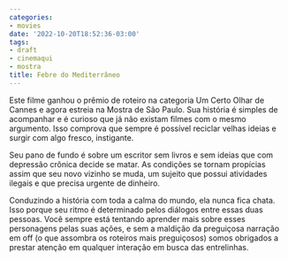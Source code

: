 ```yaml
---
categories:
- movies
date: '2022-10-20T18:52:36-03:00'
tags:
- draft
- cinemaqui
- mostra
title: Febre do Mediterrâneo
---
```


Este filme ganhou o prêmio de roteiro na categoria Um Certo Olhar de Cannes e agora estreia na Mostra de São Paulo. Sua história é simples de acompanhar e é curioso que já não existam filmes com o mesmo argumento. Isso comprova que sempre é possível reciclar velhas ideias e surgir com algo fresco, instigante.

Seu pano de fundo é sobre um escritor sem livros e sem ideias que com depressão crônica decide se matar. As condições se tornam propícias assim que seu novo vizinho se muda, um sujeito que possui atividades ilegais e que precisa urgente de dinheiro.

Conduzindo a história com toda a calma do mundo, ela nunca fica chata. Isso porque seu ritmo é determinado pelos diálogos entre essas duas pessoas. Você sempre está tentando aprender mais sobre esses personagens pelas suas ações, e sem a maldição da preguiçosa narração em off (o que assombra os roteiros mais preguiçosos) somos obrigados a prestar atenção em qualquer interação em busca das entrelinhas.

